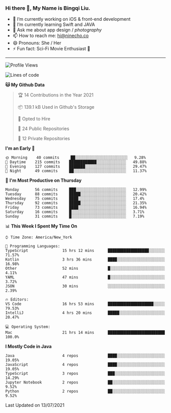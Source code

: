 ### Hi there 👋, My Name is Bingqi Liu.

- 🔭 I’m currently working on iOS & front-end development
- 🌱 I’m currently learning Swift and JAVA
- 💬 Ask me about app design / *photography*
- 📫 How to reach me: hi@ninecho.co
- 😄 Pronouns: She / Her
- ⚡ Fun fact: Sci-Fi Movie Enthusiast 🚀

---

<!--START_SECTION:waka-->
![Profile Views](http://img.shields.io/badge/Profile%20Views-0-blue)

![Lines of code](https://img.shields.io/badge/From%20Hello%20World%20I%27ve%20Written-3.0%20million%20lines%20of%20code-blue)

**🐱 My Github Data** 

> 🏆 14 Contributions in the Year 2021
 > 
> 📦 139.1 kB Used in Github's Storage 
 > 
> 💼 Opted to Hire
 > 
> 📜 24 Public Repositories 
 > 
> 🔑 12 Private Repositories  
 > 
**I'm an Early 🐤** 

```text
🌞 Morning    40 commits     ██░░░░░░░░░░░░░░░░░░░░░░░   9.28% 
🌆 Daytime    215 commits    ████████████░░░░░░░░░░░░░   49.88% 
🌃 Evening    127 commits    ███████░░░░░░░░░░░░░░░░░░   29.47% 
🌙 Night      49 commits     ██░░░░░░░░░░░░░░░░░░░░░░░   11.37%

```
📅 **I'm Most Productive on Thursday** 

```text
Monday       56 commits     ███░░░░░░░░░░░░░░░░░░░░░░   12.99% 
Tuesday      88 commits     █████░░░░░░░░░░░░░░░░░░░░   20.42% 
Wednesday    75 commits     ████░░░░░░░░░░░░░░░░░░░░░   17.4% 
Thursday     92 commits     █████░░░░░░░░░░░░░░░░░░░░   21.35% 
Friday       73 commits     ████░░░░░░░░░░░░░░░░░░░░░   16.94% 
Saturday     16 commits     █░░░░░░░░░░░░░░░░░░░░░░░░   3.71% 
Sunday       31 commits     █░░░░░░░░░░░░░░░░░░░░░░░░   7.19%

```


📊 **This Week I Spent My Time On** 

```text
⌚︎ Time Zone: America/New_York

💬 Programming Languages: 
TypeScript               15 hrs 12 mins      ██████████████████░░░░░░░   71.57% 
Kotlin                   3 hrs 36 mins       ████░░░░░░░░░░░░░░░░░░░░░   16.98% 
Other                    52 mins             █░░░░░░░░░░░░░░░░░░░░░░░░   4.11% 
YAML                     47 mins             █░░░░░░░░░░░░░░░░░░░░░░░░   3.72% 
JSON                     30 mins             ░░░░░░░░░░░░░░░░░░░░░░░░░   2.39%

🔥 Editors: 
VS Code                  16 hrs 53 mins      ████████████████████░░░░░   79.53% 
IntelliJ                 4 hrs 20 mins       █████░░░░░░░░░░░░░░░░░░░░   20.47%

💻 Operating System: 
Mac                      21 hrs 14 mins      █████████████████████████   100.0%

```

**I Mostly Code in Java** 

```text
Java                     4 repos             ████░░░░░░░░░░░░░░░░░░░░░   19.05% 
JavaScript               4 repos             ████░░░░░░░░░░░░░░░░░░░░░   19.05% 
TypeScript               3 repos             ███░░░░░░░░░░░░░░░░░░░░░░   14.29% 
Jupyter Notebook         2 repos             ██░░░░░░░░░░░░░░░░░░░░░░░   9.52% 
Python                   2 repos             ██░░░░░░░░░░░░░░░░░░░░░░░   9.52%

```



 Last Updated on 13/07/2021
<!--END_SECTION:waka-->
